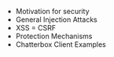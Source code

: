 - Motivation for security
- General Injection Attacks
- XSS
= CSRF
- Protection Mechanisms
- Chatterbox Client Examples
